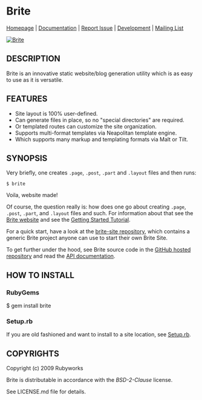 # Brite

[Homepage](http://rubyworks.github.com/brite) |
[Documentation](http://rubydoc.info/gems/brite/frames) |
[Report Issue](http://github.com/rubyworks/brite/issues) |
[Development](http://github.com/rubyworks/brite) |
[Mailing List](http://groups.google.com/group/rubyworks-mailinglist)

[![Brite](http://travis-ci.org/rubyworks/brite.png)](http://travis-ci.org/rubyworks/brite)


## DESCRIPTION

Brite is an innovative static website/blog generation utility
which is as easy to use as it is versatile.


## FEATURES

* Site layout is 100% user-defined.
* Can generate files in place, so no "special directories" are required.
* Or templated routes can customize the site organization. 
* Supports multi-format templates via Neapolitan template engine.
* Which supports many markup and templating formats via Malt or Tilt.


## SYNOPSIS

Very briefly, one creates `.page`, `.post`, `.part` and `.layout` files and 
then runs:

    $ brite

Voila, website made!

Of course, the question really is: how does one go about creating `.page`,
`.post`, `.part`, and `.layout` files and such. For information about that see the
[Brite website](https://rubyworks.github.com/brite) and see the
[Getting Started Tutorial](https://github.com/rubyworks/brite/wiki/Getting-Started).

For a quick start, have a look at the [brite-site repository](https://github.com/rubyworks/brite-site),
which contains a generic Brite project anyone can use to start their own Brite Site.

To get further under the hood, see Brite source code in the
[GitHub hosted repository](http://github.com/rubyworks/brite)
and read the [API documentation](http://rubydoc.info/gems/brite/frames).


## HOW TO INSTALL

### RubyGems

  $ gem install brite

### Setup.rb

If you are old fashioned and want to install to a site location,
see [Setup.rb](http://rubyworks.github.com/setup).


## COPYRIGHTS

Copyright (c) 2009 Rubyworks

Brite is distributable in accordance with the *BSD-2-Clause* license.

See LICENSE.md file for details.
